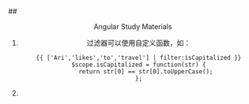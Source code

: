 ##<center>Angular Study Materials
1.	过滤器可以使用自定义函数，如：

		
        {{ ['Ari','likes','to','travel'] | filter:isCapitalized }}
        $scope.isCapitalized = function(str) {
            return str[0] == str[0].toUpperCase();
        };
    
2.	